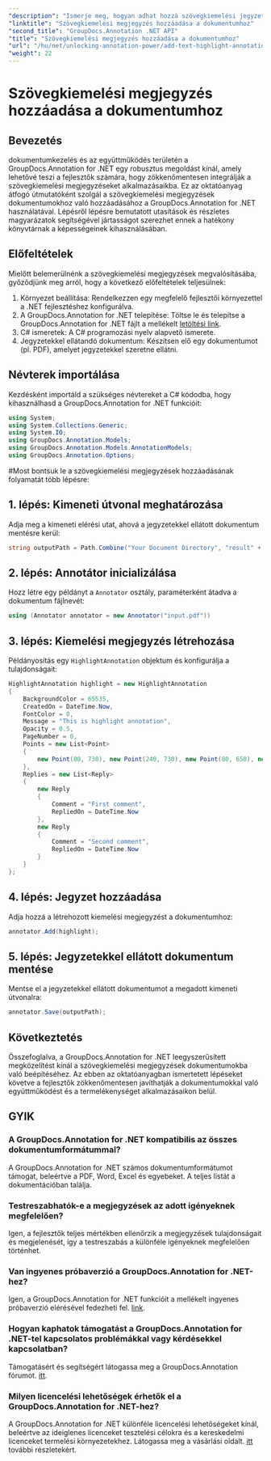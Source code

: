 ```yaml
---
"description": "Ismerje meg, hogyan adhat hozzá szövegkiemelési jegyzeteket dokumentumokhoz a GroupDocs.Annotation for .NET segítségével. Fokozza az együttműködést és a termelékenységet ezzel az átfogó útmutatóval."
"linktitle": "Szövegkiemelési megjegyzés hozzáadása a dokumentumhoz"
"second_title": "GroupDocs.Annotation .NET API"
"title": "Szövegkiemelési megjegyzés hozzáadása a dokumentumhoz"
"url": "/hu/net/unlocking-annotation-power/add-text-highlight-annotation/"
"weight": 22
---
```


# Szövegkiemelési megjegyzés hozzáadása a dokumentumhoz

## Bevezetés
dokumentumkezelés és az együttműködés területén a GroupDocs.Annotation for .NET egy robusztus megoldást kínál, amely lehetővé teszi a fejlesztők számára, hogy zökkenőmentesen integrálják a szövegkiemelési megjegyzéseket alkalmazásaikba. Ez az oktatóanyag átfogó útmutatóként szolgál a szövegkiemelési megjegyzések dokumentumokhoz való hozzáadásához a GroupDocs.Annotation for .NET használatával. Lépésről lépésre bemutatott utasítások és részletes magyarázatok segítségével jártasságot szerezhet ennek a hatékony könyvtárnak a képességeinek kihasználásában.
## Előfeltételek
Mielőtt belemerülnénk a szövegkiemelési megjegyzések megvalósításába, győződjünk meg arról, hogy a következő előfeltételek teljesülnek:
1. Környezet beállítása: Rendelkezzen egy megfelelő fejlesztői környezettel a .NET fejlesztéshez konfigurálva.
2. A GroupDocs.Annotation for .NET telepítése: Töltse le és telepítse a GroupDocs.Annotation for .NET fájlt a mellékelt [letöltési link](https://releases.groupdocs.com/annotation/net/).
3. C# ismeretek: A C# programozási nyelv alapvető ismerete.
4. Jegyzetekkel ellátandó dokumentum: Készítsen elő egy dokumentumot (pl. PDF), amelyet jegyzetekkel szeretne ellátni.

## Névterek importálása
Kezdésként importáld a szükséges névtereket a C# kódodba, hogy kihasználhasd a GroupDocs.Annotation for .NET funkcióit:
```csharp
using System;
using System.Collections.Generic;
using System.IO;
using GroupDocs.Annotation.Models;
using GroupDocs.Annotation.Models.AnnotationModels;
using GroupDocs.Annotation.Options;
```
#Most bontsuk le a szövegkiemelési megjegyzések hozzáadásának folyamatát több lépésre:
## 1. lépés: Kimeneti útvonal meghatározása
Adja meg a kimeneti elérési utat, ahová a jegyzetekkel ellátott dokumentum mentésre kerül:
```csharp
string outputPath = Path.Combine("Your Document Directory", "result" + Path.GetExtension("input.pdf"));
```
## 2. lépés: Annotátor inicializálása
Hozz létre egy példányt a `Annotator` osztály, paraméterként átadva a dokumentum fájlnevét:
```csharp
using (Annotator annotator = new Annotator("input.pdf"))
```
## 3. lépés: Kiemelési megjegyzés létrehozása
Példányosítás egy `HighlightAnnotation` objektum és konfigurálja a tulajdonságait:
```csharp
HighlightAnnotation highlight = new HighlightAnnotation
{
    BackgroundColor = 65535,
    CreatedOn = DateTime.Now,
    FontColor = 0,
    Message = "This is highlight annotation",
    Opacity = 0.5,
    PageNumber = 0,
    Points = new List<Point>
    {
        new Point(80, 730), new Point(240, 730), new Point(80, 650), new Point(240, 650)
    },
    Replies = new List<Reply>
    {
        new Reply
        {
            Comment = "First comment",
            RepliedOn = DateTime.Now
        },
        new Reply
        {
            Comment = "Second comment",
            RepliedOn = DateTime.Now
        }
    }
};
```
## 4. lépés: Jegyzet hozzáadása
Adja hozzá a létrehozott kiemelési megjegyzést a dokumentumhoz:
```csharp
annotator.Add(highlight);
```
## 5. lépés: Jegyzetekkel ellátott dokumentum mentése
Mentse el a jegyzetekkel ellátott dokumentumot a megadott kimeneti útvonalra:
```csharp
annotator.Save(outputPath);
```

## Következtetés
Összefoglalva, a GroupDocs.Annotation for .NET leegyszerűsített megközelítést kínál a szövegkiemelési megjegyzések dokumentumokba való beépítéséhez. Az ebben az oktatóanyagban ismertetett lépéseket követve a fejlesztők zökkenőmentesen javíthatják a dokumentumokkal való együttműködést és a termelékenységet alkalmazásaikon belül.
## GYIK
### A GroupDocs.Annotation for .NET kompatibilis az összes dokumentumformátummal?
A GroupDocs.Annotation for .NET számos dokumentumformátumot támogat, beleértve a PDF, Word, Excel és egyebeket. A teljes listát a dokumentációban találja.
### Testreszabhatók-e a megjegyzések az adott igényeknek megfelelően?
Igen, a fejlesztők teljes mértékben ellenőrzik a megjegyzések tulajdonságait és megjelenését, így a testreszabás a különféle igényeknek megfelelően történhet.
### Van ingyenes próbaverzió a GroupDocs.Annotation for .NET-hez?
Igen, a GroupDocs.Annotation for .NET funkcióit a mellékelt ingyenes próbaverzió elérésével fedezheti fel. [link](https://releases.groupdocs.com/).
### Hogyan kaphatok támogatást a GroupDocs.Annotation for .NET-tel kapcsolatos problémákkal vagy kérdésekkel kapcsolatban?
Támogatásért és segítségért látogassa meg a GroupDocs.Annotation fórumot. [itt](https://forum.groupdocs.com/c/annotation/10).
### Milyen licencelési lehetőségek érhetők el a GroupDocs.Annotation for .NET-hez?
A GroupDocs.Annotation for .NET különféle licencelési lehetőségeket kínál, beleértve az ideiglenes licenceket tesztelési célokra és a kereskedelmi licenceket termelési környezetekhez. Látogassa meg a vásárlási oldalt. [itt](https://purchase.groupdocs.com/buy) további részletekért.